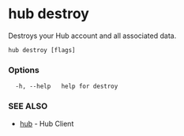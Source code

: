 # hub destroy

Destroys your Hub account and all associated data.

```
hub destroy [flags]
```

### Options

```
  -h, --help   help for destroy
```

### SEE ALSO

* [hub](hub.md)	 - Hub Client
